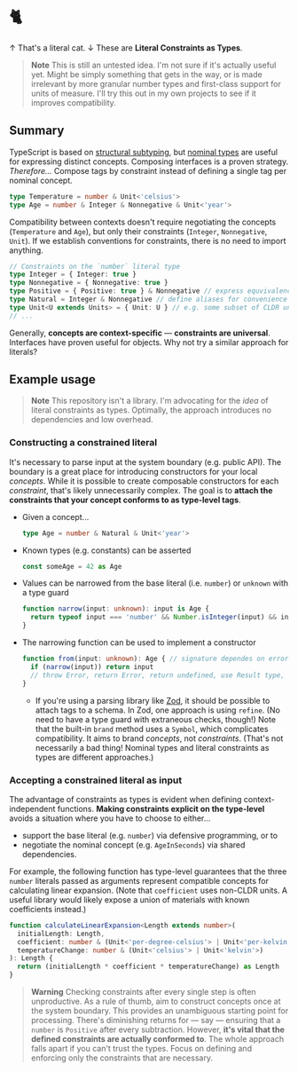 # 🐈
↑ That's a literal cat. ↓ These are __Literal Constraints as Types__.

> **Note**
> This is still an untested idea. I'm not sure if it's actually useful yet. Might be simply something that gets in the way, or is made irrelevant by more granular number types and first-class support for units of measure. I'll try this out in my own projects to see if it improves compatibility.

## Summary

TypeScript is based on [structural subtyping][type-compatibility], but [nominal types][nominal-typing] are useful for expressing distinct concepts. Composing interfaces is a proven strategy. *Therefore...* Compose tags by constraint instead of defining a single tag per nominal concept.

```ts
type Temperature = number & Unit<'celsius'>
type Age = number & Integer & Nonnegative & Unit<'year'>
```

Compatibility between contexts doesn't require negotiating the concepts (`Temperature` and `Age`), but only their constraints (`Integer`, `Nonnegative`, `Unit`). If we establish conventions for constraints, there is no need to import anything.

```ts
// Constraints on the `number` literal type
type Integer = { Integer: true }
type Nonnegative = { Nonnegative: true }
type Positive = { Positive: true } & Nonnegative // express equvivalence
type Natural = Integer & Nonnegative // define aliases for convenience
type Unit<U extends Units> = { Unit: U } // e.g. some subset of CLDR units
// ...
```

Generally, **concepts are context-specific** — **constraints are universal**. Interfaces have proven useful for objects. Why not try a similar approach for literals?

## Example usage

> **Note**
> This repository isn't a library. I'm advocating for the *idea* of literal constraints as types. Optimally, the approach introduces no dependencies and low overhead.

### Constructing a constrained literal

It's necessary to parse input at the system boundary (e.g. public API). The boundary is a great place for introducing constructors for your local *concepts*. While it is possible to create composable constructors for each *constraint*, that's likely unnecessarily complex. The goal is to **attach the constraints that your concept conforms to as type-level tags**.

- Given a concept...
    ```ts
    type Age = number & Natural & Unit<'year'>
    ```
- Known types (e.g. constants) can be asserted
    ```ts
    const someAge = 42 as Age
    ```
- Values can be narrowed from the base literal (i.e. `number`) or `unknown` with a type guard
    ```ts
    function narrow(input: unknown): input is Age {
      return typeof input === 'number' && Number.isInteger(input) && input >= 0
    }
    ```
- The narrowing function can be used to implement a constructor
    ```ts
    function from(input: unknown): Age { // signature dependes on error handling
      if (narrow(input)) return input
      // throw Error, return Error, return undefined, use Result type, ...
    }
    ```
  - If you're using a parsing library like [Zod][zod], it should be possible to attach tags to a schema. In Zod, one approach is using `refine`. (No need to have a type guard with extraneous checks, though!) Note that the built-in `brand` method uses a `Symbol`, which complicates compatibility. It aims to brand *concepts*, not *constraints*. (That's not necessarily a bad thing! Nominal types and literal constraints as types are different approaches.)

### Accepting a constrained literal as input

The advantage of constraints as types is evident when defining context-independent functions. **Making constraints explicit on the type-level** avoids a situation where you have to choose to either...

- support the base literal (e.g. `number`) via defensive programming, or to
- negotiate the nominal concept (e.g. `AgeInSeconds`) via shared dependencies.

For example, the following function has type-level guarantees that the three `number` literals passed as arguments represent compatible concepts for calculating linear expansion. (Note that `coefficient` uses non-CLDR units. A useful library would likely expose a union of materials with known coefficients instead.)

```ts
function calculateLinearExpansion<Length extends number>(
  initialLength: Length,
  coefficient: number & (Unit<'per-degree-celsius'> | Unit<'per-kelvin'>),
  temperatureChange: number & (Unit<'celsius'> | Unit<'kelvin'>)
): Length {
  return (initialLength * coefficient * temperatureChange) as Length
}
```

> **Warning**
> Checking constraints after every single step is often unproductive. As a rule of thumb, aim to construct concepts once at the system boundary. This provides an unambiguous starting point for processing. There's diminishing returns for — say — ensuring that a `number` is `Positive` after every subtraction. However, **it's vital that the defined constraints are actually conformed to**. The whole approach falls apart if you can't trust the types. Focus on defining and enforcing only the constraints that are necessary.

[type-compatibility]: https://www.typescriptlang.org/docs/handbook/type-compatibility.html
[nominal-typing]: https://basarat.gitbook.io/typescript/main-1/nominaltyping
[zod]: https://zod.dev/

